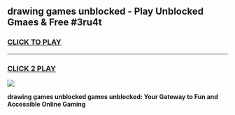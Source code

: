 
## drawing games unblocked - Play Unblocked Gmaes & Free #3ru4t
<h3>
<a href="https://news.freeplayer.one?title=drawing_games_unblocked&ref=26F">CLICK TO PLAY</a></h3>
<hr>

<h3>
<a href="https://news.freeplayer.one?title=drawing_games_unblocked&ref=26F">CLICK 2 PLAY</a>
  
</h3>

<a href="https://news.freeplayer.one?title=drawing_games_unblocked&ref=26F/"><img src="https://clearcache.store/games.png"></a>


**drawing games unblocked games unblocked: Your Gateway to Fun and Accessible Online Gaming**
